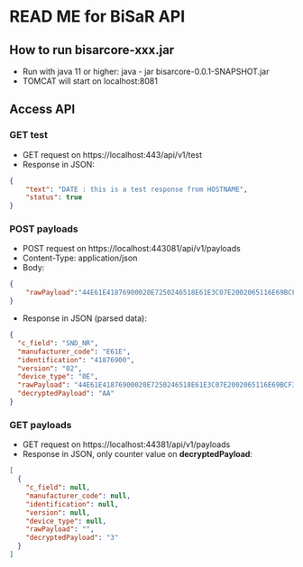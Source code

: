 # READ ME for BiSaR API
## How to run bisarcore-xxx.jar

* Run with java 11 or higher: java - jar bisarcore-0.0.1-SNAPSHOT.jar
* TOMCAT will start on localhost:8081

## Access API

### GET test
* GET request on https://localhost:443/api/v1/test
* Response in JSON:
````JSON
{
    "text": "DATE : this is a test response from HOSTNAME",
    "status": true
}
````
### POST payloads
* POST request on https://localhost:443081/api/v1/payloads
* Content-Type: application/json
* Body:
````JSON
{
	"rawPayload":"44E61E41876900020E7250246518E61E3C07E2002065116E69BCF32371A839C05B4ACADE80D517201968D7F92621FB2505E521A24925"
}
````
* Response in JSON (parsed data):
````JSON
{
  "c_field": "SND_NR",
  "manufacturer_code": "E61E",
  "identification": "41876900",
  "version": "02",
  "device_type": "0E",
  "rawPayload": "44E61E41876900020E7250246518E61E3C07E2002065116E69BCF32371A839C05B4ACADE80D517201968D7F92621FB2505E521A24925",
  "decryptedPayload": "AA"
}
````
### GET payloads
* GET request on https://localhost:44381/api/v1/payloads
* Response in JSON, only counter value on **decryptedPayload**:
````JSON
[
  {
    "c_field": null,
    "manufacturer_code": null,
    "identification": null,
    "version": null,
    "device_type": null,
    "rawPayload": "",
    "decryptedPayload": "3"
  }
]
````
